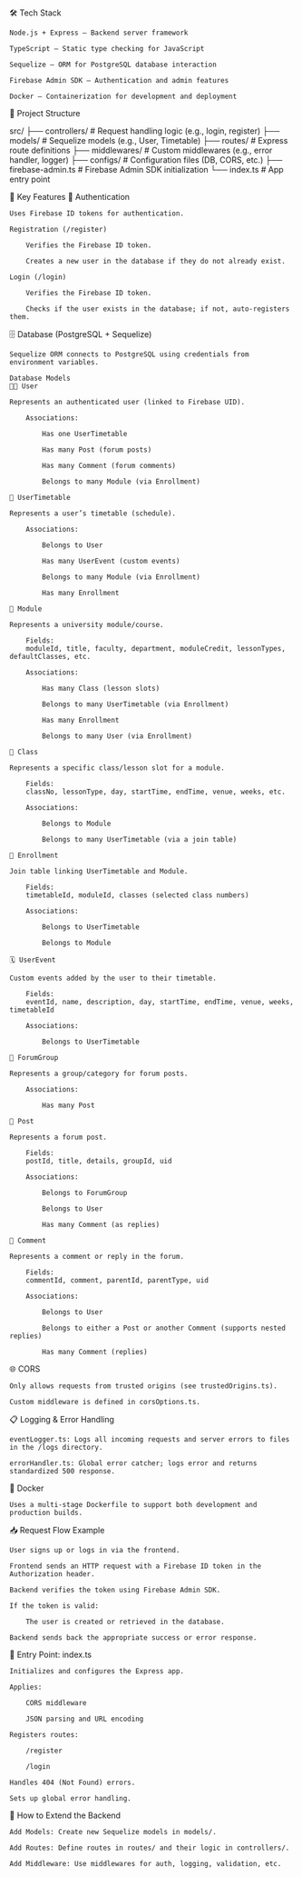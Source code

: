 🛠 Tech Stack

    Node.js + Express – Backend server framework

    TypeScript – Static type checking for JavaScript

    Sequelize – ORM for PostgreSQL database interaction

    Firebase Admin SDK – Authentication and admin features

    Docker – Containerization for development and deployment

📁 Project Structure

src/
├── controllers/        # Request handling logic (e.g., login, register)
├── models/             # Sequelize models (e.g., User, Timetable)
├── routes/             # Express route definitions
├── middlewares/        # Custom middlewares (e.g., error handler, logger)
├── configs/            # Configuration files (DB, CORS, etc.)
├── firebase-admin.ts   # Firebase Admin SDK initialization
└── index.ts            # App entry point

🔑 Key Features
🔐 Authentication

    Uses Firebase ID tokens for authentication.

    Registration (/register)

        Verifies the Firebase ID token.

        Creates a new user in the database if they do not already exist.

    Login (/login)

        Verifies the Firebase ID token.

        Checks if the user exists in the database; if not, auto-registers them.

🗄️ Database (PostgreSQL + Sequelize)

    Sequelize ORM connects to PostgreSQL using credentials from environment variables.

    Database Models
    🧑‍💼 User

    Represents an authenticated user (linked to Firebase UID).

        Associations:

            Has one UserTimetable

            Has many Post (forum posts)

            Has many Comment (forum comments)

            Belongs to many Module (via Enrollment)

    📅 UserTimetable

    Represents a user’s timetable (schedule).

        Associations:

            Belongs to User

            Has many UserEvent (custom events)

            Belongs to many Module (via Enrollment)

            Has many Enrollment

    📘 Module

    Represents a university module/course.

        Fields:
        moduleId, title, faculty, department, moduleCredit, lessonTypes, defaultClasses, etc.

        Associations:

            Has many Class (lesson slots)

            Belongs to many UserTimetable (via Enrollment)

            Has many Enrollment

            Belongs to many User (via Enrollment)

    🏫 Class

    Represents a specific class/lesson slot for a module.

        Fields:
        classNo, lessonType, day, startTime, endTime, venue, weeks, etc.

        Associations:

            Belongs to Module

            Belongs to many UserTimetable (via a join table)

    🔗 Enrollment

    Join table linking UserTimetable and Module.

        Fields:
        timetableId, moduleId, classes (selected class numbers)

        Associations:

            Belongs to UserTimetable

            Belongs to Module

    🗓️ UserEvent

    Custom events added by the user to their timetable.

        Fields:
        eventId, name, description, day, startTime, endTime, venue, weeks, timetableId

        Associations:

            Belongs to UserTimetable

    🧵 ForumGroup

    Represents a group/category for forum posts.

        Associations:

            Has many Post

    📝 Post

    Represents a forum post.

        Fields:
        postId, title, details, groupId, uid

        Associations:

            Belongs to ForumGroup

            Belongs to User

            Has many Comment (as replies)

    💬 Comment

    Represents a comment or reply in the forum.

        Fields:
        commentId, comment, parentId, parentType, uid

        Associations:

            Belongs to User

            Belongs to either a Post or another Comment (supports nested replies)

            Has many Comment (replies)

    

🌐 CORS

    Only allows requests from trusted origins (see trustedOrigins.ts).

    Custom middleware is defined in corsOptions.ts.

📋 Logging & Error Handling

    eventLogger.ts: Logs all incoming requests and server errors to files in the /logs directory.

    errorHandler.ts: Global error catcher; logs error and returns standardized 500 response.

🐳 Docker

    Uses a multi-stage Dockerfile to support both development and production builds.

📥 Request Flow Example

    User signs up or logs in via the frontend.

    Frontend sends an HTTP request with a Firebase ID token in the Authorization header.

    Backend verifies the token using Firebase Admin SDK.

    If the token is valid:

        The user is created or retrieved in the database.

    Backend sends back the appropriate success or error response.

🚀 Entry Point: index.ts

    Initializes and configures the Express app.

    Applies:

        CORS middleware

        JSON parsing and URL encoding

    Registers routes:

        /register

        /login

    Handles 404 (Not Found) errors.

    Sets up global error handling.

🧱 How to Extend the Backend

    Add Models: Create new Sequelize models in models/.

    Add Routes: Define routes in routes/ and their logic in controllers/.

    Add Middleware: Use middlewares for auth, logging, validation, etc.